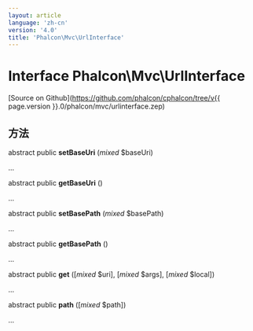 ```yaml
---
layout: article
language: 'zh-cn'
version: '4.0'
title: 'Phalcon\Mvc\UrlInterface'
---
```

# Interface **Phalcon\Mvc\UrlInterface**

[Source on Github](https://github.com/phalcon/cphalcon/tree/v{{ page.version }}.0/phalcon/mvc/urlinterface.zep)

## 方法

abstract public **setBaseUri** (*mixed* $baseUri)

...

abstract public **getBaseUri** ()

...

abstract public **setBasePath** (*mixed* $basePath)

...

abstract public **getBasePath** ()

...

abstract public **get** ([*mixed* $uri], [*mixed* $args], [*mixed* $local])

...

abstract public **path** ([*mixed* $path])

...